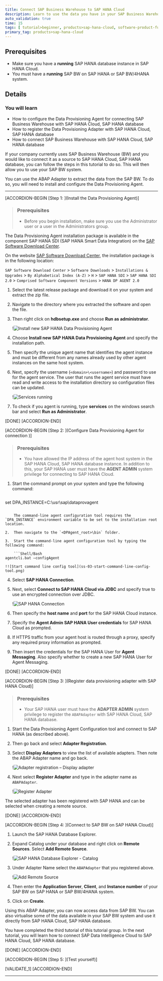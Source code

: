 ```yaml
---
title: Connect SAP Business Warehouse to SAP HANA Cloud
description: Learn to use the data you have in your SAP Business Warehouse (BW) system by connecting it with SAP HANA Cloud, SAP HANA database.
auto_validation: true
time: 15
tags: [ tutorial>beginner, products>sap-hana-cloud, software-product-function>sap-hana-cloud\,-sap-hana-database]
primary_tag: products>sap-hana-cloud
---
```


## Prerequisites
- Make sure you have a **running** SAP HANA database instance in SAP HANA Cloud.
- You must have a **running** SAP BW on SAP HANA or SAP BW/4HANA system.


## Details
### You will learn
- How to configure the Data Provisioning Agent for connecting SAP Business Warehouse with SAP HANA Cloud, SAP HANA database
- How to register the Data Provisioning Adapter with SAP HANA Cloud, SAP HANA database
- How to connect SAP Business Warehouse with SAP HANA Cloud, SAP HANA database


If your company currently uses SAP Business Warehouse (BW) and you would like to connect it as a source to SAP HANA Cloud, SAP HANA database, you can follow the steps in this tutorial to do so. This will then allow you to use your SAP BW system.

You can use the ABAP Adapter to extract the data from the SAP BW. To do so, you will need to install and configure the Data Provisioning Agent.


---

[ACCORDION-BEGIN [Step 1: ](Install the Data Provisioning Agent)]

> ### Prerequisites
>
> - Before you begin installation, make sure you use the Administrator user or a user in the Administrators group.

The Data Provisioning Agent installation package is available in the component SAP HANA SDI (SAP HANA Smart Data Integration) on the [SAP Software Download Center](https://support.sap.com/en/my-support/software-downloads.html).

On the website [SAP Software Download Center](https://support.sap.com/en/my-support/software-downloads.html), the installation package is in the following location:

`SAP Software Download Center` > `Software Downloads` > `Installations & Upgrades` > `By Alphabetical Index (A-Z)` > `H` > `SAP HANA SDI` > `SAP HANA SDI 2.0` > `Comprised Software Component Versions` > `HANA DP AGENT 2.0`

1.	Select the latest release package and download it on your system and extract the zip file.

2.	Navigate to the directory where you extracted the software and open the file.

3.	Then right click on **hdbsetup.exe** and choose **Run as administrator**.

    !![Install new SAP HANA Data Provisioning Agent](ss-01-install-new-SAP-HANA-data-provisioning-agent.png)

4.	Choose **Install new SAP HANA Data Provisioning Agent** and specify the installation path.

5.	Then specify the unique agent name that identifies the agent instance and must be different from any names already used by other agent instances on the same host system.

6.	Next, specify the username (`<domain>\<username>`) and password to use for the agent service. The user that runs the agent service must have read and write access to the installation directory so configuration files can be updated.

    !![Services running](ss-02-services-running.png)

7.	To check if you agent is running, type **services** on the windows search bar and select **Run as Administrator**.



[DONE]
[ACCORDION-END]

[ACCORDION-BEGIN [Step 2: ](Configure Data Provisioning Agent for connection )]

> ### Prerequisites
>
> - You have allowed the IP address of the agent host system in the SAP HANA Cloud, SAP HANA database instance. In addition to this, your SAP HANA user must have the **AGENT ADMIN** system privilege for connecting to SAP HANA Cloud.



1.	Start the command prompt on your system and type the following command:

    ```Shell/Bash
set DPA_INSTANCE=C:\usr\sap\dataprovagent
```

    The command-line agent configuration tool requires the `DPA_INSTANCE` environment variable to be set to the installation root location.

2.	Then navigate to the `<DPAgent_root>\bin` folder.

3.	Start the command-line agent configuration tool by typing the following command:

    ```Shell/Bash
agentcli.bat –configAgent
```

    !![Start command line config tool](ss-03-start-command-line-config-tool.png)

4.	Select **SAP HANA Connection**.

5.	Next, select **Connect to SAP HANA Cloud via JDBC** and specify true to use an encrypted connection over JDBC.

    !![SAP HANA Connection](ss-04-SAP-HANA-connection.png)

6.	Then specify the **host name** and **port** for the SAP HANA Cloud instance.

7.	Specify the **Agent Admin SAP HANA User credentials** for SAP HANA Cloud as prompted.

8.	If HTTPS traffic from your agent host is routed through a proxy, specify any required proxy information as prompted.

9.	Then insert the credentials for the SAP HANA User for **Agent Messaging**. Also specify whether to create a new SAP HANA User for Agent Messaging.



[DONE]
[ACCORDION-END]


[ACCORDION-BEGIN [Step 3: ](Register data provisioning adapter with SAP HANA Cloud)]

> ### Prerequisites
>
> - Your SAP HANA user must have the **ADAPTER ADMIN** system privilege to register the `ABAPAdapter` with SAP HANA Cloud, SAP HANA database.

1.	Start the Data Provisioning Agent Configuration tool and connect to SAP HANA (as described above).

2. Then go back and select **Adapter Registration**.


3.	Select **Display Adapters** to view the list of available adapters. Then note the ABAP Adapter name and go back.

    !![Adapter registration – Display adapter](ss-05-adapter-registration-display-adapter.png)

4.	Next select **Register Adapter** and type in the adapter name as `ABAPAdapter`.

    !![Register Adapter](ss-06-register-adapter.png)

The selected adapter has been registered with SAP HANA and can be selected when creating a remote source.



[DONE]
[ACCORDION-END]

[ACCORDION-BEGIN [Step 4: ](Connect to SAP BW on SAP HANA Cloud)]


1.	Launch the SAP HANA Database Explorer.

2.	Expand Catalog under your database and right click on **Remote Sources**. Select **Add Remote Source**.

    !![SAP HANA Database Explorer - Catalog](ss-07-SAP-HANA-database-explorer-catalog.png)

3.	Under Adapter Name select the `ABAPAdapter` that you registered above.

    !![Add Remote Source](ss-08-add-remote-source.png)

4.	Then enter the **Application Server**, **Client**, and **Instance number** of your SAP BW on SAP HANA or SAP BW/4HANA system.

5.	Click on **Create**.


Using this ABAP Adapter, you can now access data from SAP BW. You can also virtualise some of the data available in your SAP BW system and use it directly from SAP HANA Cloud, SAP HANA database.

You have completed the third tutorial of this tutorial group. In the next tutorial, you will learn how to connect SAP Data Intelligence Cloud to SAP HANA Cloud, SAP HANA database.



[DONE]
[ACCORDION-END]

[ACCORDION-BEGIN [Step 5: ](Test yourself)]



[VALIDATE_1]
[ACCORDION-END]

---
